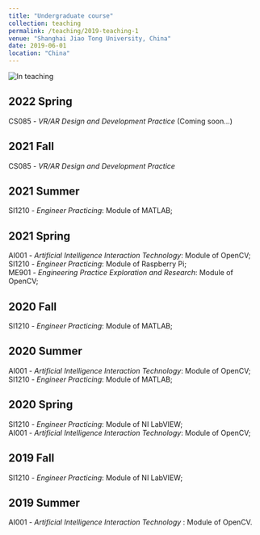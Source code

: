```yaml
---
title: "Undergraduate course"
collection: teaching
permalink: /teaching/2019-teaching-1
venue: "Shanghai Jiao Tong University, China"
date: 2019-06-01
location: "China"
---
```


![In teaching](/images/teaching.jpg)

## 2022 Spring
CS085 - *VR/AR Design and Development Practice* (Coming soon...)

## 2021 Fall
CS085 - *VR/AR Design and Development Practice*
## 2021 Summer
SI1210 - *Engineer Practicing*: Module of MATLAB;
## 2021 Spring
AI001 - *Artificial Intelligence Interaction Technology*: Module of OpenCV;<br>
SI1210 - *Engineer Practicing*: Module of Raspberry Pi;<br>
ME901 - *Engineering Practice Exploration and Research*: Module of OpenCV;


## 2020 Fall
SI1210 - *Engineer Practicing*: Module of MATLAB;
## 2020 Summer
AI001 - *Artificial Intelligence Interaction Technology*: Module of OpenCV;<br>
SI1210 - *Engineer Practicing*: Module of MATLAB;
## 2020 Spring
SI1210 - *Engineer Practicing*: Module of NI LabVIEW;<br>
AI001 - *Artificial Intelligence Interaction Technology*: Module of OpenCV;

## 2019 Fall 
SI1210 - *Engineer Practicing*: Module of NI LabVIEW;
## 2019 Summer
AI001 - *Artificial Intelligence Interaction Technology* : Module of OpenCV.




